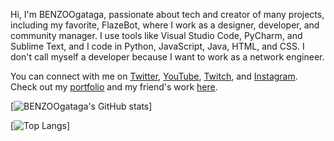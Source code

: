 Hi, I'm BENZOOgataga, passionate about tech and creator of many projects, including my favorite, FlazeBot, where I work as a designer, developer, and community manager. I use tools like Visual Studio Code, PyCharm, and Sublime Text, and I code in Python, JavaScript, Java, HTML, and CSS. I don't call myself a developer because I want to work as a network engineer.

You can connect with me on [Twitter](https://x.com/BENZOOgataga), [YouTube](https://www.youtube.com/@BENZOOgataga), [Twitch](https://www.twitch.tv/benzoogataga_), and [Instagram](https://www.instagram.com/benzoogataga/). Check out my [portfolio](https://benzoogataga.com/) and my friend's work [here](https://github.com/chredeur).

[![BENZOOgataga's GitHub stats](https://github-readme-stats.vercel.app/api?username=BENZOOgataga)]  

[![Top Langs](https://github-readme-stats.vercel.app/api/top-langs/?username=BENZOOgataga)]
